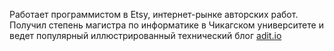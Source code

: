 Работает программистом в Etsy, интернет-рынке авторских работ. Получил степень магистра по информатике в Чикагском университете и ведет популярный иллюстрированный технический блог [adit.io](https://www.adit.io/)